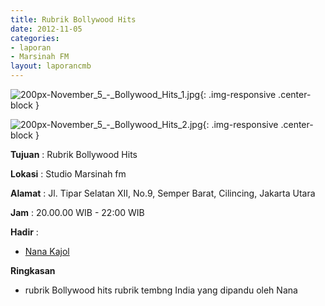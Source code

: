 ```yaml
---
title: Rubrik Bollywood Hits 
date: 2012-11-05
categories:
- laporan
- Marsinah FM
layout: laporancmb
---
```



![200px-November_5_-_Bollywood_Hits_1.jpg](/uploads/200px-November_5_-_Bollywood_Hits_1.jpg){: .img-responsive .center-block }

![200px-November_5_-_Bollywood_Hits_2.jpg](/uploads/200px-November_5_-_Bollywood_Hits_2.jpg){: .img-responsive .center-block }


**Tujuan** : Rubrik Bollywood Hits 

**Lokasi** : Studio Marsinah fm 

**Alamat** : Jl. Tipar Selatan XII, No.9, Semper Barat, Cilincing, Jakarta Utara 

**Jam** : 20.00.00 WIB - 22:00 WIB 

**Hadir** :
* [Nana Kajol](http://wiki.ciptamedia.org/wiki/Nana_Kajol)

**Ringkasan**  
* rubrik Bollywood hits rubrik tembng India yang dipandu oleh Nana
